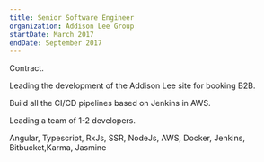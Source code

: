 ```yaml
---
title: Senior Software Engineer
organization: Addison Lee Group
startDate: March 2017
endDate: September 2017
---
```

Contract.
    
Leading the development of the Addison Lee site for booking B2B.

Build all the CI/CD pipelines based on Jenkins in AWS.

Leading a team of 1-2 developers.

Angular, Typescript, RxJs, SSR, NodeJs, AWS, Docker, Jenkins, Bitbucket,Karma, Jasmine

